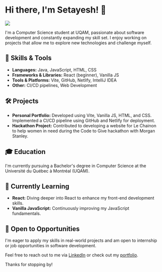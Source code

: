 # Hi there, I'm Setayesh! 👋
![](https://komarev.com/ghpvc/?username=your-github-Setayesh2332)

I'm a Computer Science student at UQAM, passionate about software development and constantly expanding my skill set. I enjoy working on projects that allow me to explore new technologies and challenge myself.

## 🚀 Skills & Tools

- **Languages:** Java, JavaScript, HTML, CSS
- **Frameworks & Libraries:** React (beginner), Vanilla JS
- **Tools & Platforms:** Vite, GitHub, Netlify, IntelliJ IDEA
- **Other:** CI/CD pipelines, Web Development

## 🛠️ Projects

- **Personal Portfolio:** Developed using Vite, Vanilla JS, HTML, and CSS. Implemented a CI/CD pipeline using GitHub and Netlify for deployment.
- **Hackathon Project:** Contributed to developing a website for Le Chainon to help women in need during the Code to Give hackathon with Morgan Stanley.

## 🎓 Education

I'm currently pursuing a Bachelor's degree in Computer Science at the Université du Québec à Montréal (UQAM).

## 🌱 Currently Learning

- **React:** Diving deeper into React to enhance my front-end development skills.
- **Vanilla JavaScript:** Continuously improving my JavaScript fundamentals.

## 💼 Open to Opportunities

I'm eager to apply my skills in real-world projects and am open to internship or job opportunities in software development.

Feel free to reach out to me via [LinkedIn](https://www.linkedin.com/notifications/?filter=all) or check out my [portfolio](https://setayesh-portfolio.netlify.app/).

Thanks for stopping by!

